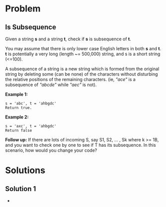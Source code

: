 # Problem

## Is Subsequence

Given a string **s** and a string **t**, check if **s** is subsequence of **t**.

You may assume that there is only lower case English letters in both **s** and **t**. **t** is potentially a very long (length \~= 500,000) string, and s is a short string (<=100).

A subsequence of a string is a new string which is formed from the original string by deleting some (can be none) of the characters without disturbing the relative positions of the remaining characters. (ie, *"ace"* is a subsequence of *"abcde"* while *"aec"* is not).

**Example 1:**

	s = 'abc', t = 'ahbgdc'
	Return true.

**Example 2:**

	s = 'axc', t = 'ahbgdc'
	Return false

**Follow up:**
If there are lots of incoming S, say S1, S2, ... , Sk where k >= 1B, and you want to check one by one to see if T has its subsequence. In this scenario, how would you change your code?

# Solutions

## Solution 1
- 